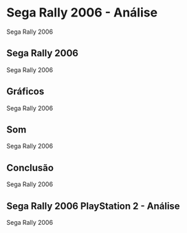 ---
---

# Sega Rally 2006 - Análise

Sega Rally 2006

## Sega Rally 2006

Sega Rally 2006

## Gráficos

Sega Rally 2006

## Som

Sega Rally 2006

## Conclusão

Sega Rally 2006

## Sega Rally 2006 PlayStation 2 - Análise

Sega Rally 2006
